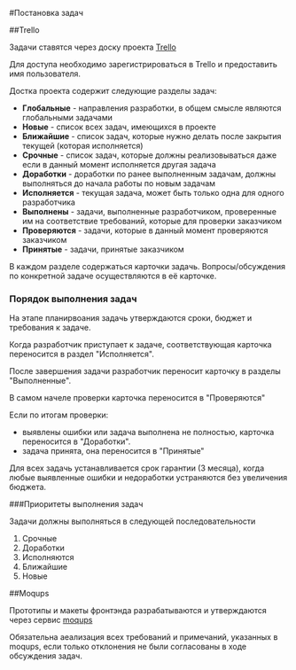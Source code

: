 #Постановка задач

##Trello

Задачи ставятся через доску проекта [Trello](https://trello.com)

Для доступа необходимо зарегистрироваться в Trello и предоставить имя пользователя.

Достка проекта содержит следующие разделы задач:
- **Глобальные** - направления разработки, в общем смысле являются глобальными задачами
- **Новые** - список всех задач, имеющихся в проекте
- **Ближайшие** -  список задач, которые нужно делать после закрытия текущей (которая исполняется)
- **Срочные** - список задач, которые должны реализовываться даже если в данный момент исполняется другая задача
- **Доработки** - доработки по ранее выполненным задачам, должны выполняться до начала работы по новым задачам
- **Исполняется** - текущая задача, может быть только одна для одного разработчика
- **Выполнены** -  задачи, выполненные разработчиком, проверенные им на соответствие требований, которые для проверки заказчиком
- **Проверяются** - задачи, которые в данный момент проверяются заказчиком
- **Принятые** - задачи, принятые заказчиком

В каждом разделе содержаться карточки задачь. Вопросы/обсуждения по конкретной задаче осуществляются в её карточке.

### Порядок выполнения задач

На этапе планирвоания задачь утверждаются сроки, бюджет и требования к задаче.

Когда разработчик приступает к задаче, соответствующая карточка переносится в раздел "Исполняется".

После завершения задачи разработчик переносит карточку в разделы "Выполненные".

В самом начеле проверки карточка переносится в "Проверяются"

Если по итогам проверки:
- выявлены ошибки или задача выполнена не полностью, карточка переносится в "Доработки".
- задача принята, она переносится в "Принятые"

Для всех задачь устанавливается срок гарантии (3 месяца), когда любые выявленные ошибки и недоработки устраняются 
без увеличения бюджета.

###Приоритеты выполнения задач

Задачи должны выполняться в следующей последовательности
1. Срочные
2. Доработки
3. Исполняются
4. Ближайшие
5. Новые
 
##Moqups

Прототипы и макеты фронтэнда разрабатываются и утверждаются через сервис [moqups](http://moqups.com/)

Обязательна аеализация всех требований и примечаний, указанных в moqups,
 если только отклонения не были согласованы в ходе обсуждения задач.